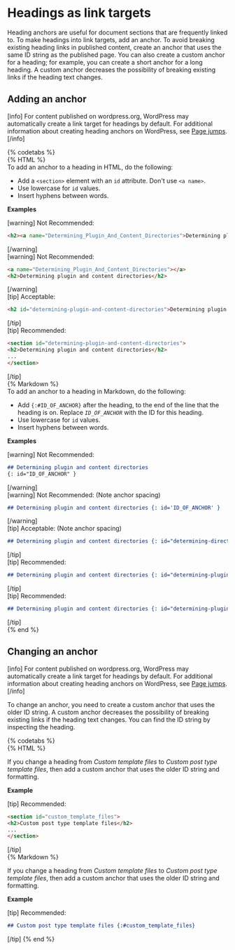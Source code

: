 # Headings as link targets

Heading anchors are useful for document sections that are frequently linked to. To make headings into link targets, add an anchor. To avoid breaking existing heading links in published content, create an anchor that uses the same ID string as the published page. You can also create a custom anchor for a heading; for example, you can create a short anchor for a long heading. A custom anchor decreases the possibility of breaking existing links if the heading text changes.

## Adding an anchor

[info] For content published on wordpress.org, WordPress may automatically create a link target for headings by default. For additional information about creating heading anchors on WordPress, see [Page jumps](https://wordpress.org/support/article/page-jumps/). [/info]

{% codetabs %}  
{% HTML %}  
To add an anchor to a heading in HTML, do the following:
- Add a `<section>` element with an `id` attribute. Don't use `<a name>`.
- Use lowercase for `id` values.
- Insert hyphens between words.

**Examples**  

[warning] Not Recommended:  
```html
<h2><a name="Determining_Plugin_And_Content_Directories">Determining plugin and content directories</a></h2>
```
[/warning]  
[warning] Not Recommended:  
```html
<a name="Determining_Plugin_And_Content_Directories"></a>
<h2>Determining plugin and content directories</h2>
 ```
[/warning]  
[tip] Acceptable:  
```html
<h2 id="determining-plugin-and-content-directories">Determining plugin and content directories</h2>
```
[/tip]  
[tip] Recommended:  
```html
<section id="determining-plugin-and-content-directories">
<h2>Determining plugin and content directories</h2>
...
</section>
```
[/tip]  
{% Markdown %}  
To add an anchor to a heading in Markdown, do the following:  
- Add `{:#ID_OF_ANCHOR}` after the heading, to the end of the line that the heading is on. Replace *`ID_OF_ANCHOR`* with the ID for this heading.
- Use lowercase for `id` values.
- Insert hyphens between words.

**Examples**  

[warning] Not Recommended:  
```markdown
## Determining plugin and content directories  
{: id="ID_OF_ANCHOR" }
```
[/warning]  
[warning] Not Recommended: (Note anchor spacing)  
```markdown
## Determining plugin and content directories {: id='ID_OF_ANCHOR' }
```
[/warning]  
[tip] Acceptable: (Note anchor spacing)  
```markdown
## Determining plugin and content directories {: id="determining-directories" }
```
[/tip]  
[tip] Recommended:  
```markdown
## Determining plugin and content directories {: id="determining-plugin-and-content-directories" }
```
[/tip]  
[tip] Recommended:  
```markdown
## Determining plugin and content directories {: id="determining-plugin-content-directories" }
```
[/tip]  
{% end %}

## Changing an anchor

[info] For content published on wordpress.org, WordPress may automatically create a link target for headings by default. For additional information about creating heading anchors on WordPress, see [Page jumps](https://wordpress.org/support/article/page-jumps/). [/info]

To change an anchor, you need to create a custom anchor that uses the older ID string. A custom anchor decreases the possibility of breaking existing links if the heading text changes. You can find the ID string by inspecting the heading.

{% codetabs %}  
{% HTML %}  

If you change a heading from *Custom template files* to *Custom post type template files*, then add a custom anchor that uses the older ID string and formatting.

**Example**  

[tip] Recommended:  
```html
<section id="custom_template_files">
<h2>Custom post type template files</h2>
...
</section>
```
[/tip]  
{% Markdown %}  

If you change a heading from *Custom template files* to *Custom post type template files*, then add a custom anchor that uses the older ID string and formatting.

**Example**  

[tip] Recommended:  
```markdown
## Custom post type template files {:#custom_template_files}
```
[/tip]
{% end %}
